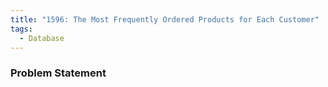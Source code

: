 ```yaml
---
title: "1596: The Most Frequently Ordered Products for Each Customer"
tags:
  - Database
---
```

### Problem Statement

